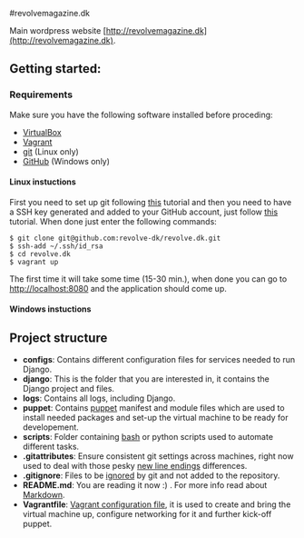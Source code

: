 #revolvemagazine.dk

Main wordpress website [http://revolvemagazine.dk](http://revolvemagazine.dk).

## Getting started:

### Requirements
Make sure you have the following software installed before proceding:

* [VirtualBox](https://www.virtualbox.org/)
* [Vagrant](http://www.vagrantup.com/)
* [git](http://git-scm.com/) (Linux only)
* [GitHub](http://windows.github.com/) (Windows only)

#### Linux instuctions
First you need to set up git following [this](https://help.github.com/articles/set-up-git#platform-linux) tutorial and then you need to have a SSH key generated and added to your GitHub account, just follow [this](https://help.github.com/articles/generating-ssh-keys#platform-linux) tutorial.
When done just enter the following commands:

    $ git clone git@github.com:revolve-dk/revolve.dk.git
    $ ssh-add ~/.ssh/id_rsa
    $ cd revolve.dk
    $ vagrant up

The first time it will take some time (15-30 min.), when done you can go to [http://localhost:8080](http://localhost:8080) and the application should come up.

#### Windows instuctions


## Project structure

* __configs__: Contains different configuration files for services needed to run Django.
* __django__: This is the folder that you are interested in, it contains the Django project and files.
* __logs__: Contains all logs, including Django.
* __puppet__: Contains [puppet](http://puppetlabs.com/) manifest and module files which are used to install needed packages and set-up the virtual machine to be ready for developement.
* __scripts__: Folder containing [bash](http://stackoverflow.com/questions/2872041/is-there-any-use-for-bash-scripting-anymore) or python scripts used to automate different tasks.
* __.gitattributes__: Ensure consistent git settings across machines, right now used to deal with those pesky [new line endings](http://en.wikipedia.org/wiki/Newline#Representations) differences.
* __.gitignore__: Files to be [ignored](https://help.github.com/articles/ignoring-files) by git and not added to the repository.
* __README.md__: You are reading it now :) . For more info read about [Markdown](http://en.wikipedia.org/wiki/Markdown).
* __Vagrantfile__: [Vagrant configuration file](http://docs.vagrantup.com/v2/vagrantfile/), it is used to create and bring the virtual machine up, configure networking for it and further kick-off puppet.
